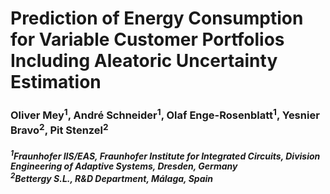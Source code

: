 # Prediction of Energy Consumption for Variable Customer Portfolios Including Aleatoric Uncertainty Estimation
### Oliver Mey<sup>1</sup>, André Schneider<sup>1</sup>, Olaf Enge-Rosenblatt<sup>1</sup>, Yesnier Bravo<sup>2</sup>, Pit Stenzel<sup>2</sup>
##### <sup>1</sup>Fraunhofer IIS/EAS, Fraunhofer Institute for Integrated Circuits, Division Engineering of Adaptive Systems, Dresden, Germany<br><sup>2</sup>Bettergy S.L., R&D Department, Málaga, Spain
